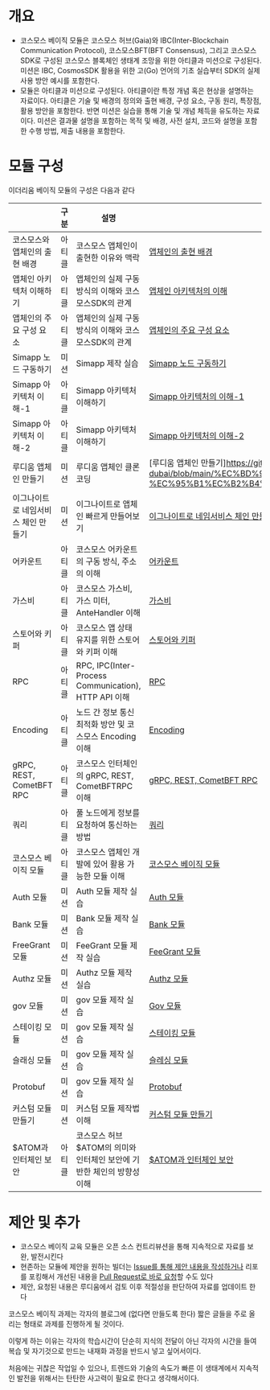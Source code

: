 # 개요

- 코스모스 베이직 모듈은 코스모스 허브(Gaia)와 IBC(Inter-Blockchain Communication Protocol), 코스모스BFT(BFT Consensus), 그리고 코스모스 SDK로 구성된 코스모스 블록체인 생태계 조망을 위한 아티클과 미션으로 구성된다. 미션은 IBC, CosmosSDK 활용을 위한 고(Go) 언어의 기초 실습부터 SDK의 실제 사용 방안 예시를 포함한다.
- 모듈은 아티클과 미션으로 구성된다. 아티클이란 특정 개념 혹은 현상을 설명하는 자료이다. 아티클은 기술 및 배경의 정의와 출현 배경, 구성 요소, 구동 원리, 특장점, 활용 방안을 포함한다. 반면 미션은 실습을 통해 기술 및 개념 체득을 유도하는 자료이다. 미션은 결과물 설명을 포함하는 목적 및 배경, 사전 설치, 코드와 설명을 포함한 수행 방법, 제출 내용을 포함한다.

# 모듈 구성

이더리움 베이직 모듈의 구성은 다음과 같다

|                                  | 구분   | 설명                                                                      | 자료 링크                                                                                                                                                                                                                                                                                  |
| -------------------------------- | ------ | ------------------------------------------------------------------------- | ------------------------------------------------------------------------------------------------------------------------------------------------------------------------------------------------------------------------------------------------------------------------------------------ |
| 코스모스와 앱체인의 출현 배경 | 아티클 | 코스모스 앱체인이 출현한 이유와 맥락                                      | [앱체인의 출현 배경](https://github.com/LudiumAgwn/road-to-dubai/blob/main/%EC%BD%94%EC%8A%A4%EB%AA%A8%EC%8A%A4%20%EB%B2%A0%EC%9D%B4%EC%A7%81/01.%EC%BD%94%EC%8A%A4%EB%AA%A8%EC%8A%A4%EC%99%80-%EC%95%B1%EC%B2%B4%EC%9D%B8%EC%9D%98-%EC%B6%9C%ED%98%84-%EB%B0%B0%EA%B2%BD.md)  |
| 앱체인 아키텍처 이해하기             | 아티클 | 앱체인의 실제 구동 방식의 이해와 코스모스SDK의 관계                       | [앱체인 아키텍처의 이해](https://github.com/LudiumAgwn/road-to-dubai/blob/main/%EC%BD%94%EC%8A%A4%EB%AA%A8%EC%8A%A4%20%EB%B2%A0%EC%9D%B4%EC%A7%81/02.%EC%95%B1%EC%B2%B4%EC%9D%B8-%EC%95%84%ED%82%A4%ED%85%8D%EC%B2%98-%EC%9D%B4%ED%95%B4%ED%95%98%EA%B8%B0.md)                                                                                                                |
| 앱체인의 주요 구성 요소             | 아티클 | 앱체인의 실제 구동 방식의 이해와 코스모스SDK의 관계                       | [앱체인의 주요 구성 요소](https://github.com/LudiumAgwn/road-to-dubai/blob/main/%EC%BD%94%EC%8A%A4%EB%AA%A8%EC%8A%A4%20%EB%B2%A0%EC%9D%B4%EC%A7%81/03.%EC%95%B1%EC%B2%B4%EC%9D%B8%EC%9D%98-%EC%A3%BC%EC%9A%94-%EA%B5%AC%EC%84%B1%EC%9A%94%EC%86%8C.md)                                                                                                                |
| Simapp 노드 구동하기                   | 미션   | Simapp 제작 실습                                                          | [Simapp 노드 구동하기](https://github.com/LudiumAgwn/road-to-dubai/blob/main/%EC%BD%94%EC%8A%A4%EB%AA%A8%EC%8A%A4%20%EB%B2%A0%EC%9D%B4%EC%A7%81/04.Simapp-%EB%85%B8%EB%93%9C-%EA%B5%AC%EB%8F%99%ED%95%98%EA%B8%B0.md) |
| Simapp 아키텍처 이해-1    | 아티클 | Simapp 아키텍처 이해하기| [Simapp 아키텍처의 이해-1](https://github.com/Ludium-Official/road-to-dubai/blob/main/%EC%BD%94%EC%8A%A4%EB%AA%A8%EC%8A%A4%20%EB%B2%A0%EC%9D%B4%EC%A7%81/05.Simapp-%EC%95%84%ED%82%A4%ED%85%8D%EC%B2%98%EC%9D%98-%EC%9D%B4%ED%95%B4-1.md) | 
| Simapp 아키텍처 이해-2    | 아티클 | Simapp 아키텍처 이해하기| [Simapp 아키텍처의 이해-2](https://github.com/Ludium-Official/road-to-dubai/blob/main/%EC%BD%94%EC%8A%A4%EB%AA%A8%EC%8A%A4%20%EB%B2%A0%EC%9D%B4%EC%A7%81/06.Simapp-%EC%95%84%ED%82%A4%ED%85%8D%EC%B2%98%EC%9D%98-%EC%9D%B4%ED%95%B4-2.md)  |
| 루디움 앱체인 만들기    | 미션 | 루디움 앱체인 클론코딩| [루디움 앱체인 만들기]https://github.com/Ludium-Official/road-to-dubai/blob/main/%EC%BD%94%EC%8A%A4%EB%AA%A8%EC%8A%A4%20%EB%B2%A0%EC%9D%B4%EC%A7%81/07.%EB%A3%A8%EB%94%94%EC%9B%80-%EC%95%B1%EC%B2%B4%EC%9D%B8-%EB%A7%8C%EB%93%A4%EA%B8%B0.md)
| 이그나이트로 네임서비스 체인 만들기    | 미션 | 이그나이트로 앱체인 빠르게 만들어보기| [이그나이트로 네임서비스 체인 만들기](https://github.com/Ludium-Official/road-to-dubai/blob/main/%EC%BD%94%EC%8A%A4%EB%AA%A8%EC%8A%A4%20%EB%B2%A0%EC%9D%B4%EC%A7%81/08.%EC%9D%B4%EA%B7%B8%EB%82%98%EC%9D%B4%ED%8A%B8%EB%A1%9C-%EB%84%A4%EC%9E%84%EC%84%9C%EB%B9%84%EC%8A%A4-%EC%B2%B4%EC%9D%B8-%EB%A7%8C%EB%93%A4%EA%B8%B0.md)  
| 어카운트                         | 아티클 | 코스모스 어카운트의 구동 방식, 주소의 이해     | [어카운트](https://github.com/Ludium-Official/road-to-dubai/blob/main/%EC%BD%94%EC%8A%A4%EB%AA%A8%EC%8A%A4%20%EB%B2%A0%EC%9D%B4%EC%A7%81/10.%EC%96%B4%EC%B9%B4%EC%9A%B4%ED%8A%B8.md)                                                                                                                                   |
| 가스비                           | 아티클 | 코스모스 가스비, 가스 미터, AnteHandler 이해                              | [가스비](https://github.com/Ludium-Official/road-to-dubai/blob/main/%EC%BD%94%EC%8A%A4%EB%AA%A8%EC%8A%A4%20%EB%B2%A0%EC%9D%B4%EC%A7%81/11.%EA%B0%80%EC%8A%A4%EB%B9%84.md)                                                                                                                                     |
| 스토어와 키퍼                    | 아티클 | 코스모스 앱 상태 유지를 위한 스토어와 키퍼 이해                           | [스토어와 키퍼](https://github.com/Ludium-Official/road-to-dubai/blob/main/%EC%BD%94%EC%8A%A4%EB%AA%A8%EC%8A%A4%20%EB%B2%A0%EC%9D%B4%EC%A7%81/12.%EC%8A%A4%ED%86%A0%EC%96%B4%EC%99%80-%ED%82%A4%ED%8D%BC.md)                                                                                                                     |
| RPC                              | 아티클 | RPC, IPC(Inter-Process Communication), HTTP API 이해                      | [RPC](https://github.com/Ludium-Official/road-to-dubai/blob/main/%EC%BD%94%EC%8A%A4%EB%AA%A8%EC%8A%A4%20%EB%B2%A0%EC%9D%B4%EC%A7%81/13.RPC.md)                                                                                                                                       |
| Encoding                         | 아티클 | 노드 간 정보 통신 최적화 방안 및 코스모스 Encoding 이해                   | [Encoding](https://github.com/Ludium-Official/road-to-dubai/blob/main/%EC%BD%94%EC%8A%A4%EB%AA%A8%EC%8A%A4%20%EB%B2%A0%EC%9D%B4%EC%A7%81/14.%EC%9D%B8%EC%BD%94%EB%94%A9.md)                                                                                                                                   |
| gRPC, REST, CometBFT RPC              | 아티클 | 코스모스 인터체인의 gRPC, REST, CometBFTRPC 이해                          | [gRPC, REST, CometBFT RPC](https://github.com/Ludium-Official/road-to-dubai/blob/main/%EC%BD%94%EC%8A%A4%EB%AA%A8%EC%8A%A4%20%EB%B2%A0%EC%9D%B4%EC%A7%81/15.%20grpc-rest-cometbft_rpc.md)                                                                                                                                       |
| 쿼리                            | 아티클 | 풀 노드에게 정보를 요청하여 통신하는 방법                                 | [쿼리](https://github.com/Ludium-Official/road-to-dubai/blob/main/%EC%BD%94%EC%8A%A4%EB%AA%A8%EC%8A%A4%20%EB%B2%A0%EC%9D%B4%EC%A7%81/16.%EC%BF%BC%EB%A6%AC.md)                                                                                                                                         |
| 코스모스 베이직 모듈             | 아티클 | 코스모스 앱체인 개발에 있어 활용 가능한 모듈 이해                         | [코스모스 베이직 모듈](https://github.com/Ludium-Official/road-to-dubai/blob/main/%EC%BD%94%EC%8A%A4%EB%AA%A8%EC%8A%A4%20%EB%B2%A0%EC%9D%B4%EC%A7%81/17.%EC%BD%94%EC%8A%A4%EB%AA%A8%EC%8A%A4-%EB%B2%A0%EC%9D%B4%EC%A7%81-%EB%AA%A8%EB%93%88.md)                                                                                                                           |
| Auth 모듈                   | 미션   | Auth 모듈 제작 실습                                                       | [Auth 모듈](https://github.com/Ludium-Official/road-to-dubai/blob/main/%EC%BD%94%EC%8A%A4%EB%AA%A8%EC%8A%A4%20%EB%B2%A0%EC%9D%B4%EC%A7%81/18.Auth-%EB%AA%A8%EB%93%88.md)                                                                                                                             |
| Bank 모듈                | 미션   | Bank 모듈 제작 실습                                                       | [Bank 모듈](https://github.com/Ludium-Official/road-to-dubai/blob/main/%EC%BD%94%EC%8A%A4%EB%AA%A8%EC%8A%A4%20%EB%B2%A0%EC%9D%B4%EC%A7%81/19.Bank-%EB%AA%A8%EB%93%88.md)                                                                                                                             |
| FreeGrant 모듈            | 미션   | FeeGrant 모듈 제작 실습                                                   | [FeeGrant 모듈](https://github.com/Ludium-Official/road-to-dubai/blob/main/%EC%BD%94%EC%8A%A4%EB%AA%A8%EC%8A%A4%20%EB%B2%A0%EC%9D%B4%EC%A7%81/20.FeeGrant-%EB%AA%A8%EB%93%88.md)                                                                                                                     |
| Authz 모듈              | 미션   | Authz 모듈 제작 실습                                                      | [Authz 모듈](https://github.com/Ludium-Official/road-to-dubai/blob/main/%EC%BD%94%EC%8A%A4%EB%AA%A8%EC%8A%A4%20%EB%B2%A0%EC%9D%B4%EC%A7%81/21.Authz-%EB%AA%A8%EB%93%88.md)                                                                                                                           |
| gov 모듈                  | 미션   | gov 모듈 제작 실습                                                        | [Gov 모듈](https://github.com/Ludium-Official/road-to-dubai/blob/main/%EC%BD%94%EC%8A%A4%EB%AA%A8%EC%8A%A4%20%EB%B2%A0%EC%9D%B4%EC%A7%81/22.Gov-%EB%AA%A8%EB%93%88.md)  |
| 스테이킹 모듈 | 미션   | gov 모듈 제작 실습                                                        | [스테이킹 모듈](https://github.com/Ludium-Official/road-to-dubai/blob/main/%EC%BD%94%EC%8A%A4%EB%AA%A8%EC%8A%A4%20%EB%B2%A0%EC%9D%B4%EC%A7%81/23.Staking-%EB%AA%A8%EB%93%88.md)  |
| 슬래싱 모듈 | 미션   | gov 모듈 제작 실습                                                        | [슬레싱 모듈](https://github.com/Ludium-Official/road-to-dubai/blob/main/%EC%BD%94%EC%8A%A4%EB%AA%A8%EC%8A%A4%20%EB%B2%A0%EC%9D%B4%EC%A7%81/24.Slashing-%EB%AA%A8%EB%93%88.md)  |
| Protobuf | 미션   | gov 모듈 제작 실습                                                        | [Protobuf](https://github.com/Ludium-Official/road-to-dubai/blob/main/%EC%BD%94%EC%8A%A4%EB%AA%A8%EC%8A%A4%20%EB%B2%A0%EC%9D%B4%EC%A7%81/25.Protobuf.md)  |
| 커스텀 모듈 만들기               | 미션   | 커스텀 모듈 제작법 이해  | [커스텀 모듈 만들기](https://github.com/Ludium-Official/road-to-dubai/blob/main/%EC%BD%94%EC%8A%A4%EB%AA%A8%EC%8A%A4%20%EB%B2%A0%EC%9D%B4%EC%A7%81/26.%EC%BB%A4%EC%8A%A4%ED%85%80-%EB%AA%A8%EB%93%88-%EB%A7%8C%EB%93%A4%EA%B8%B0.md)  |
| $ATOM과 인터체인 보안        | 아티클 | 코스모스 허브 $ATOM의 의미와 인터체인 보안에 기반한 체인의 방향성 이해 | [$ATOM과 인터체인 보안](https://github.com/Ludium-Official/road-to-dubai/blob/main/%EC%BD%94%EC%8A%A4%EB%AA%A8%EC%8A%A4%20%EB%B2%A0%EC%9D%B4%EC%A7%81/27.%24ATOM%EA%B3%BC%20%EC%9D%B8%ED%84%B0%EC%B2%B4%EC%9D%B8%20%EB%B3%B4%EC%95%88.md) |

# 제안 및 추가

- 코스모스 베이직 교육 모듈은 오픈 소스 컨트리뷰션을 통해 지속적으로 자료를 보완, 발전시킨다
- 현존하는 모듈에 제안을 원하는 빌더는 [Issue를 통해 제안 내용을 작성하거나](https://github.com/Ludium-Official/road-to-dubai/issues) 리포를 포킹해서 개선된 내용을 [Pull Request로 바로 요청](https://github.com/Ludium-Official/road-to-dubai/pulls)할 수도 있다
- 제안, 요청된 내용은 루디움에서 검토 이후 적절성을 판단하여 자료를 업데이트 한다

코스모스 베이직 과제는 각자의 블로그에 (없다면 만들도록 한다) 짧은 글들을 주로 올리는 형태로 과제를 진행하게 될 것이다.

이렇게 하는 이유는 각자의 학습시간이 단순히 지식의 전달이 아닌 각자의 시간을 들여 복습 및 자기것으로 만드는 내재화 과정을 반드시 넣고 싶어서이다.

처음에는 귀찮은 작업일 수 있으나, 트렌드와 기술의 속도가 빠른 이 생태계에서 지속적인 발전을 위해서는 탄탄한 사고력이 필요로 한다고 생각해서이다.
